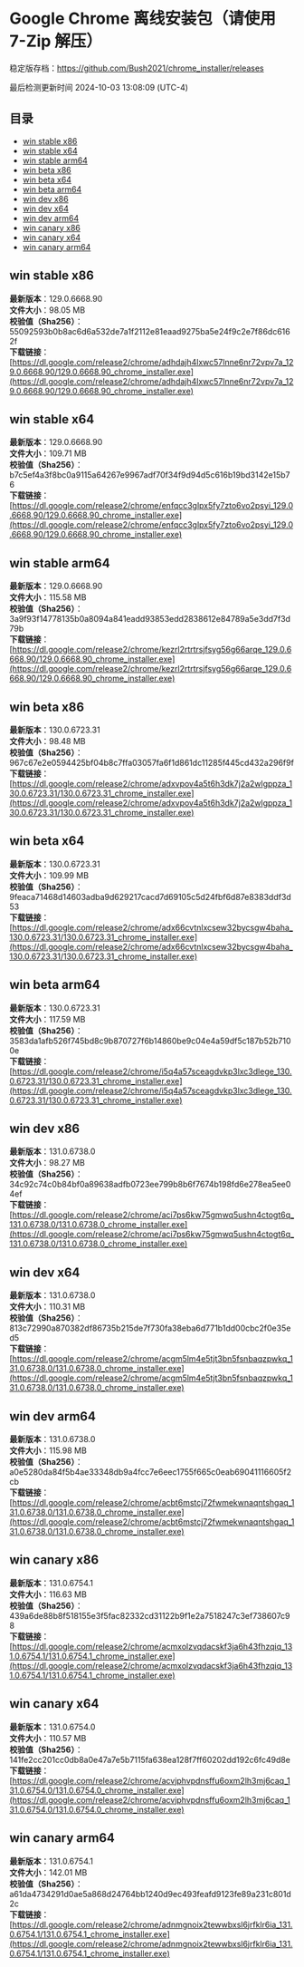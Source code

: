 # Google Chrome 离线安装包（请使用 7-Zip 解压）
稳定版存档：<https://github.com/Bush2021/chrome_installer/releases>

最后检测更新时间
2024-10-03 13:08:09 (UTC-4)

## 目录
* [win stable x86](https://github.com/Bush2021/chrome_installer?tab=readme-ov-file#win-stable-x86)
* [win stable x64](https://github.com/Bush2021/chrome_installer?tab=readme-ov-file#win-stable-x64)
* [win stable arm64](https://github.com/Bush2021/chrome_installer?tab=readme-ov-file#win-stable-arm64)
* [win beta x86](https://github.com/Bush2021/chrome_installer?tab=readme-ov-file#win-beta-x86)
* [win beta x64](https://github.com/Bush2021/chrome_installer?tab=readme-ov-file#win-beta-x64)
* [win beta arm64](https://github.com/Bush2021/chrome_installer?tab=readme-ov-file#win-beta-arm64)
* [win dev x86](https://github.com/Bush2021/chrome_installer?tab=readme-ov-file#win-dev-x86)
* [win dev x64](https://github.com/Bush2021/chrome_installer?tab=readme-ov-file#win-dev-x64)
* [win dev arm64](https://github.com/Bush2021/chrome_installer?tab=readme-ov-file#win-dev-arm64)
* [win canary x86](https://github.com/Bush2021/chrome_installer?tab=readme-ov-file#win-canary-x86)
* [win canary x64](https://github.com/Bush2021/chrome_installer?tab=readme-ov-file#win-canary-x64)
* [win canary arm64](https://github.com/Bush2021/chrome_installer?tab=readme-ov-file#win-canary-arm64)

## win stable x86
**最新版本**：129.0.6668.90  
**文件大小**：98.05 MB  
**校验值（Sha256）**：55092593b0b8ac6d6a532de7a1f2112e81eaad9275ba5e24f9c2e7f86dc6162f  
**下载链接**：[https://dl.google.com/release2/chrome/adhdajh4lxwc57lnne6nr72vpv7a_129.0.6668.90/129.0.6668.90_chrome_installer.exe](https://dl.google.com/release2/chrome/adhdajh4lxwc57lnne6nr72vpv7a_129.0.6668.90/129.0.6668.90_chrome_installer.exe)  

## win stable x64
**最新版本**：129.0.6668.90  
**文件大小**：109.71 MB  
**校验值（Sha256）**：b7c5ef4a3f8bc0a9115a64267e9967adf70f34f9d94d5c616b19bd3142e15b76  
**下载链接**：[https://dl.google.com/release2/chrome/enfqcc3glpx5fy7zto6vo2psyi_129.0.6668.90/129.0.6668.90_chrome_installer.exe](https://dl.google.com/release2/chrome/enfqcc3glpx5fy7zto6vo2psyi_129.0.6668.90/129.0.6668.90_chrome_installer.exe)  

## win stable arm64
**最新版本**：129.0.6668.90  
**文件大小**：115.58 MB  
**校验值（Sha256）**：3a9f93f14778135b0a8094a841eadd93853edd2838612e84789a5e3dd7f3d79b  
**下载链接**：[https://dl.google.com/release2/chrome/kezrl2rtrtrsjfsyg56g66arqe_129.0.6668.90/129.0.6668.90_chrome_installer.exe](https://dl.google.com/release2/chrome/kezrl2rtrtrsjfsyg56g66arqe_129.0.6668.90/129.0.6668.90_chrome_installer.exe)  

## win beta x86
**最新版本**：130.0.6723.31  
**文件大小**：98.48 MB  
**校验值（Sha256）**：967c67e2e0594425bf04b8c7ffa03057fa6f1d861dc11285f445cd432a296f9f  
**下载链接**：[https://dl.google.com/release2/chrome/adxvpov4a5t6h3dk7j2a2wlgppza_130.0.6723.31/130.0.6723.31_chrome_installer.exe](https://dl.google.com/release2/chrome/adxvpov4a5t6h3dk7j2a2wlgppza_130.0.6723.31/130.0.6723.31_chrome_installer.exe)  

## win beta x64
**最新版本**：130.0.6723.31  
**文件大小**：109.99 MB  
**校验值（Sha256）**：9feaca71468d14603adba9d629217cacd7d69105c5d24fbf6d87e8383ddf3d53  
**下载链接**：[https://dl.google.com/release2/chrome/adx66cvtnlxcsew32bycsgw4baha_130.0.6723.31/130.0.6723.31_chrome_installer.exe](https://dl.google.com/release2/chrome/adx66cvtnlxcsew32bycsgw4baha_130.0.6723.31/130.0.6723.31_chrome_installer.exe)  

## win beta arm64
**最新版本**：130.0.6723.31  
**文件大小**：117.59 MB  
**校验值（Sha256）**：3583da1afb526f745bd8c9b870727f6b14860be9c04e4a59df5c187b52b7100e  
**下载链接**：[https://dl.google.com/release2/chrome/i5q4a57sceagdvkp3lxc3dlege_130.0.6723.31/130.0.6723.31_chrome_installer.exe](https://dl.google.com/release2/chrome/i5q4a57sceagdvkp3lxc3dlege_130.0.6723.31/130.0.6723.31_chrome_installer.exe)  

## win dev x86
**最新版本**：131.0.6738.0  
**文件大小**：98.27 MB  
**校验值（Sha256）**：34c92c74c0b84bf0a89638adfb0723ee799b8b6f7674b198fd6e278ea5ee04ef  
**下载链接**：[https://dl.google.com/release2/chrome/aci7ps6kw75gmwq5ushn4ctogt6q_131.0.6738.0/131.0.6738.0_chrome_installer.exe](https://dl.google.com/release2/chrome/aci7ps6kw75gmwq5ushn4ctogt6q_131.0.6738.0/131.0.6738.0_chrome_installer.exe)  

## win dev x64
**最新版本**：131.0.6738.0  
**文件大小**：110.31 MB  
**校验值（Sha256）**：813c72990a870382df86735b215de7f730fa38eba6d771b1dd00cbc2f0e35ed5  
**下载链接**：[https://dl.google.com/release2/chrome/acgm5lm4e5tjt3bn5fsnbaqzpwkq_131.0.6738.0/131.0.6738.0_chrome_installer.exe](https://dl.google.com/release2/chrome/acgm5lm4e5tjt3bn5fsnbaqzpwkq_131.0.6738.0/131.0.6738.0_chrome_installer.exe)  

## win dev arm64
**最新版本**：131.0.6738.0  
**文件大小**：115.98 MB  
**校验值（Sha256）**：a0e5280da84f5b4ae33348db9a4fcc7e6eec1755f665c0eab69041116605f2cb  
**下载链接**：[https://dl.google.com/release2/chrome/acbt6mstcj72fwmekwnaqntshgaq_131.0.6738.0/131.0.6738.0_chrome_installer.exe](https://dl.google.com/release2/chrome/acbt6mstcj72fwmekwnaqntshgaq_131.0.6738.0/131.0.6738.0_chrome_installer.exe)  

## win canary x86
**最新版本**：131.0.6754.1  
**文件大小**：116.63 MB  
**校验值（Sha256）**：439a6de88b8f518155e3f5fac82332cd31122b9f1e2a7518247c3ef738607c98  
**下载链接**：[https://dl.google.com/release2/chrome/acmxolzvqdacskf3ja6h43fhzqiq_131.0.6754.1/131.0.6754.1_chrome_installer.exe](https://dl.google.com/release2/chrome/acmxolzvqdacskf3ja6h43fhzqiq_131.0.6754.1/131.0.6754.1_chrome_installer.exe)  

## win canary x64
**最新版本**：131.0.6754.0  
**文件大小**：110.57 MB  
**校验值（Sha256）**：141fe2cc201cc0db8a0e47a7e5b7115fa638ea128f7ff60202dd192c6fc49d8e  
**下载链接**：[https://dl.google.com/release2/chrome/acvjphvpdnsffu6oxm2lh3mj6caq_131.0.6754.0/131.0.6754.0_chrome_installer.exe](https://dl.google.com/release2/chrome/acvjphvpdnsffu6oxm2lh3mj6caq_131.0.6754.0/131.0.6754.0_chrome_installer.exe)  

## win canary arm64
**最新版本**：131.0.6754.1  
**文件大小**：142.01 MB  
**校验值（Sha256）**：a61da4734291d0ae5a868d24764bb1240d9ec493feafd9123fe89a231c801d2c  
**下载链接**：[https://dl.google.com/release2/chrome/adnmgnoix2tewwbxsl6jrfklr6ia_131.0.6754.1/131.0.6754.1_chrome_installer.exe](https://dl.google.com/release2/chrome/adnmgnoix2tewwbxsl6jrfklr6ia_131.0.6754.1/131.0.6754.1_chrome_installer.exe)  

